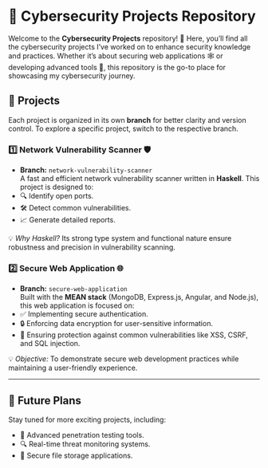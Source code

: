 # 🔐 Cybersecurity Projects Repository  

Welcome to the **Cybersecurity Projects** repository! 🚀 Here, you’ll find all the cybersecurity projects I’ve worked on to enhance security knowledge and practices. Whether it’s about securing web applications 🕸️ or developing advanced tools 🔧, this repository is the go-to place for showcasing my cybersecurity journey.  

## 📂 Projects  

Each project is organized in its own **branch** for better clarity and version control. To explore a specific project, switch to the respective branch.  

### 1️⃣ **Network Vulnerability Scanner** 🛡️  
- **Branch:** `network-vulnerability-scanner`  
A fast and efficient network vulnerability scanner written in **Haskell**. This project is designed to:  
- 🔍 Identify open ports.  
- 🛠️ Detect common vulnerabilities.  
- 📈 Generate detailed reports.  

💡 *Why Haskell?* Its strong type system and functional nature ensure robustness and precision in vulnerability scanning.  

### 2️⃣ **Secure Web Application** 🌐  
- **Branch:** `secure-web-application`  
Built with the **MEAN stack** (MongoDB, Express.js, Angular, and Node.js), this web application is focused on:  
- ✅ Implementing secure authentication.  
- 🔒 Enforcing data encryption for user-sensitive information.  
- 🚧 Ensuring protection against common vulnerabilities like XSS, CSRF, and SQL injection.  

💡 *Objective:* To demonstrate secure web development practices while maintaining a user-friendly experience.  

---

## 🚀 Future Plans  
Stay tuned for more exciting projects, including:  
- 🧪 Advanced penetration testing tools.  
- 🔍 Real-time threat monitoring systems.  
- 💾 Secure file storage applications.  
